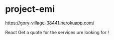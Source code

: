 # project-emi

https://gory-village-38441.herokuapp.com/

React
Get a quote for the services ure looking for !
